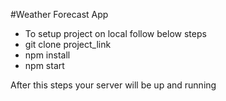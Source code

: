 #Weather Forecast App
- To setup project on local follow below steps
- git clone project_link
- npm install
- npm start

After this steps your server will be up and running
